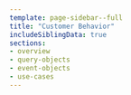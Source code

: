 ```yaml
---
template: page-sidebar--full
title: "Customer Behavior"
includeSiblingData: true
sections:
- overview
- query-objects
- event-objects
- use-cases
---
```

